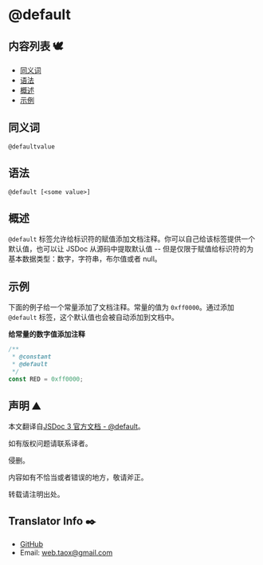 # @default

## 内容列表 🕊️

* [同义词](#Synonyms "Synonyms")
* [语法](#syntax "syntax")
* [概述](#overview "overview")
* [示例](#examples "examples")

## <span id="Synonyms">同义词</span>

`@defaultvalue`

## <span id="syntax">语法</span>

`@default [<some value>]`

## <span id="overview">概述</span>

`@default` 标签允许给标识符的赋值添加文档注释。你可以自己给该标签提供一个默认值，也可以让 JSDoc 从源码中提取默认值 -- 但是仅限于赋值给标识符的为基本数据类型：数字，字符串，布尔值或者 null。

## <span id="examples">示例</span>

下面的例子给一个常量添加了文档注释。常量的值为 `0xff0000`。通过添加 `@default` 标签，这个默认值也会被自动添加到文档中。

**给常量的数字值添加注释**

```javascript
/**
 * @constant
 * @default
 */
const RED = 0xff0000;
```

## 声明 ⛰️

本文翻译自[JSDoc 3 官方文档 - @default](http://usejsdoc.org/tags-default.html "tag default")。

如有版权问题请联系译者。

侵删。

内容如有不恰当或者错误的地方，敬请斧正。

转载请注明出处。

## Translator Info ✒️

* [GitHub](https://github.com/Tao-Quixote)
* Email: <web.taox@gmail.com>